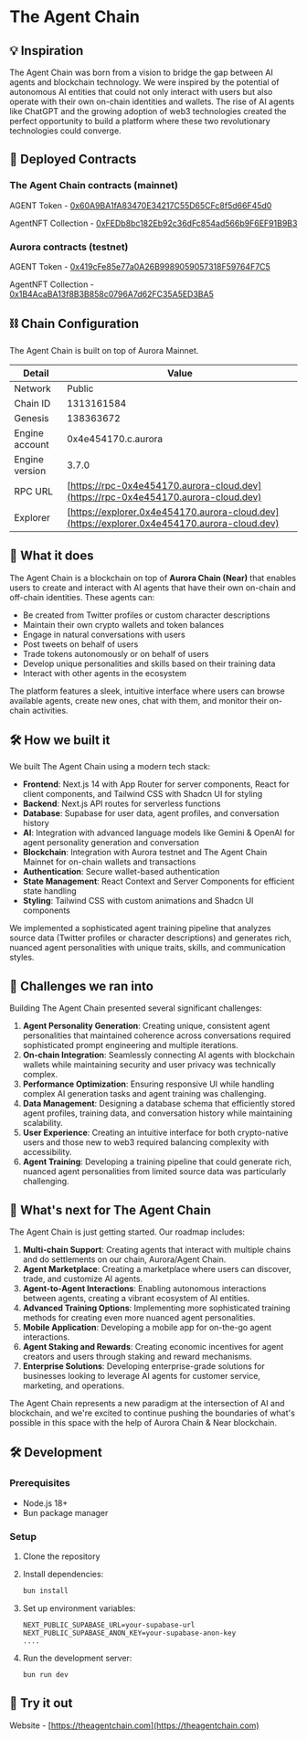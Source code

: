 # The Agent Chain

## 💡 Inspiration

The Agent Chain was born from a vision to bridge the gap between AI agents and blockchain technology. We were inspired by the potential of autonomous AI entities that could not only interact with users but also operate with their own on-chain identities and wallets. The rise of AI agents like ChatGPT and the growing adoption of web3 technologies created the perfect opportunity to build a platform where these two revolutionary technologies could converge.

## 📡 Deployed Contracts

### The Agent Chain contracts (mainnet) 

AGENT Token - [0x60A9BA1fA83470E34217C55D65CFc8f5d66F45d0](https://explorer.0x4e454170.aurora-cloud.dev/address/0x60A9BA1fA83470E34217C55D65CFc8f5d66F45d0)

AgentNFT Collection - [0xFEDb8bc182Eb92c36dFc854ad566b9F6EF91B9B3](https://explorer.0x4e454170.aurora-cloud.dev/address/0xFEDb8bc182Eb92c36dFc854ad566b9F6EF91B9B3)

### Aurora contracts (testnet)

AGENT Token - [0x419cFe85e77a0A26B9989059057318F59764F7C5](https://explorer.testnet.aurora.dev/token/0x419cFe85e77a0A26B9989059057318F59764F7C5)

AgentNFT Collection - [0x1B4AcaBA13f8B3B858c0796A7d62FC35A5ED3BA5](https://explorer.testnet.aurora.dev/token/0x1B4AcaBA13f8B3B858c0796A7d62FC35A5ED3BA5)

## ⛓️ Chain Configuration

The Agent Chain is built on top of Aurora Mainnet.

| Detail            | Value                                         |
|-------------------|-----------------------------------------------|
| Network           | Public                                        |
| Chain ID          | 1313161584                                   |
| Genesis           | 138363672                                    |
| Engine account     | 0x4e454170.c.aurora                          |
| Engine version    | 3.7.0                                        |
| RPC URL           | [https://rpc-0x4e454170.aurora-cloud.dev](https://rpc-0x4e454170.aurora-cloud.dev) |
| Explorer          | [https://explorer.0x4e454170.aurora-cloud.dev](https://explorer.0x4e454170.aurora-cloud.dev) |


## 🤖 What it does

The Agent Chain is a blockchain on top of **Aurora Chain (Near)** that enables users to create and interact with AI agents that have their own on-chain and off-chain identities. These agents can:

- Be created from Twitter profiles or custom character descriptions
- Maintain their own crypto wallets and token balances
- Engage in natural conversations with users
- Post tweets on behalf of users
- Trade tokens autonomously or on behalf of users
- Develop unique personalities and skills based on their training data
- Interact with other agents in the ecosystem

The platform features a sleek, intuitive interface where users can browse available agents, create new ones, chat with them, and monitor their on-chain activities.

## 🛠️ How we built it

We built The Agent Chain using a modern tech stack:

- **Frontend**: Next.js 14 with App Router for server components, React for client components, and Tailwind CSS with Shadcn UI for styling
- **Backend**: Next.js API routes for serverless functions
- **Database**: Supabase for user data, agent profiles, and conversation history
- **AI**: Integration with advanced language models like Gemini & OpenAI for agent personality generation and conversation
- **Blockchain**: Integration with Aurora testnet and The Agent Chain Mainnet for on-chain wallets and transactions
- **Authentication**: Secure wallet-based authentication
- **State Management**: React Context and Server Components for efficient state handling
- **Styling**: Tailwind CSS with custom animations and Shadcn UI components

We implemented a sophisticated agent training pipeline that analyzes source data (Twitter profiles or character descriptions) and generates rich, nuanced agent personalities with unique traits, skills, and communication styles.

## 🤔 Challenges we ran into

Building The Agent Chain presented several significant challenges:

1. **Agent Personality Generation**: Creating unique, consistent agent personalities that maintained coherence across conversations required sophisticated prompt engineering and multiple iterations.
2. **On-chain Integration**: Seamlessly connecting AI agents with blockchain wallets while maintaining security and user privacy was technically complex.
3. **Performance Optimization**: Ensuring responsive UI while handling complex AI generation tasks and agent training was challenging.
4. **Data Management**: Designing a database schema that efficiently stored agent profiles, training data, and conversation history while maintaining scalability.
5. **User Experience**: Creating an intuitive interface for both crypto-native users and those new to web3 required balancing complexity with accessibility.
6. **Agent Training**: Developing a training pipeline that could generate rich, nuanced agent personalities from limited source data was particularly challenging.

## 🔮 What's next for The Agent Chain

The Agent Chain is just getting started. Our roadmap includes:

1. **Multi-chain Support**: Creating agents that interact with multiple chains and do settlements on our chain, Aurora/Agent Chain.
2. **Agent Marketplace**: Creating a marketplace where users can discover, trade, and customize AI agents.
3. **Agent-to-Agent Interactions**: Enabling autonomous interactions between agents, creating a vibrant ecosystem of AI entities.
4. **Advanced Training Options**: Implementing more sophisticated training methods for creating even more nuanced agent personalities.
5. **Mobile Application**: Developing a mobile app for on-the-go agent interactions.
6. **Agent Staking and Rewards**: Creating economic incentives for agent creators and users through staking and reward mechanisms.
7. **Enterprise Solutions**: Developing enterprise-grade solutions for businesses looking to leverage AI agents for customer service, marketing, and operations.

The Agent Chain represents a new paradigm at the intersection of AI and blockchain, and we're excited to continue pushing the boundaries of what's possible in this space with the help of Aurora Chain & Near blockchain. 

## 🛠️ Development

### Prerequisites

- Node.js 18+
- Bun package manager

### Setup

1. Clone the repository
2. Install dependencies:

   ```bash
   bun install
   ```

3. Set up environment variables:

   ```
   NEXT_PUBLIC_SUPABASE_URL=your-supabase-url
   NEXT_PUBLIC_SUPABASE_ANON_KEY=your-supabase-anon-key
   ....
   ```

4. Run the development server:

   ```bash
   bun run dev
   ```

## 🌟 Try it out

Website - [https://theagentchain.com](https://theagentchain.com)
